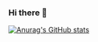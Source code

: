 ### Hi there 👋

[![Anurag's GitHub stats](https://github-readme-stats.vercel.app/api?username=takinok)](https://github.com/anuraghazra/github-readme-stats)

<!--
**takinok/takinok** is a ✨ _special_ ✨ repository because its `README.md` (this file) appears on your GitHub profile.

Here are some ideas to get you started:

- 🔭 I’m currently working on ...
- 🌱 I’m currently learning ...
- 👯 I’m looking to collaborate on ...
- 🤔 I’m looking for help with ...
- 💬 Ask me about ...
- 📫 How to reach me: ...
- 😄 Pronouns: ...
- ⚡ Fun fact: ...
-->
